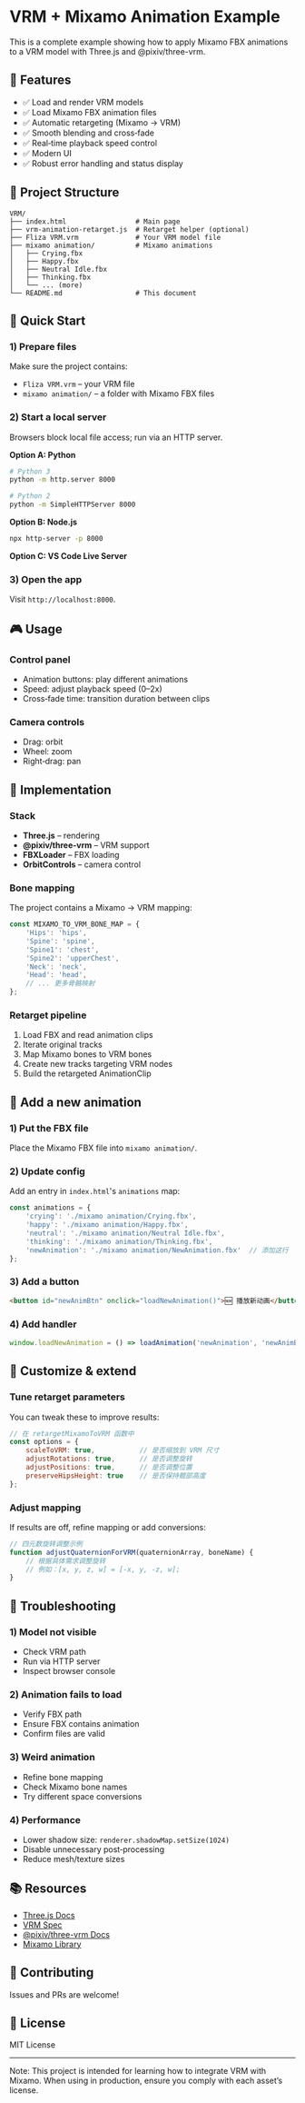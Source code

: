 # VRM + Mixamo Animation Example

This is a complete example showing how to apply Mixamo FBX animations to a VRM model with Three.js and @pixiv/three-vrm.

## 🌟 Features

- ✅ Load and render VRM models
- ✅ Load Mixamo FBX animation files
- ✅ Automatic retargeting (Mixamo → VRM)
- ✅ Smooth blending and cross‑fade
- ✅ Real‑time playback speed control
- ✅ Modern UI
- ✅ Robust error handling and status display

## 📁 Project Structure

```
VRM/
├── index.html                 # Main page
├── vrm-animation-retarget.js  # Retarget helper (optional)
├── Fliza VRM.vrm              # Your VRM model file
├── mixamo animation/          # Mixamo animations
│   ├── Crying.fbx
│   ├── Happy.fbx
│   ├── Neutral Idle.fbx
│   ├── Thinking.fbx
│   └── ... (more)
└── README.md                  # This document
```

## 🚀 Quick Start

### 1) Prepare files

Make sure the project contains:
- `Fliza VRM.vrm` – your VRM file
- `mixamo animation/` – a folder with Mixamo FBX files

### 2) Start a local server

Browsers block local file access; run via an HTTP server.

**Option A: Python**
```bash
# Python 3
python -m http.server 8000

# Python 2
python -m SimpleHTTPServer 8000
```

**Option B: Node.js**
```bash
npx http-server -p 8000
```

**Option C: VS Code Live Server**

### 3) Open the app

Visit `http://localhost:8000`.

## 🎮 Usage

### Control panel

- Animation buttons: play different animations
- Speed: adjust playback speed (0–2x)
- Cross‑fade time: transition duration between clips

### Camera controls

- Drag: orbit
- Wheel: zoom
- Right‑drag: pan

## 🔧 Implementation

### Stack

- **Three.js** – rendering
- **@pixiv/three-vrm** – VRM support
- **FBXLoader** – FBX loading
- **OrbitControls** – camera control

### Bone mapping

The project contains a Mixamo → VRM mapping:

```javascript
const MIXAMO_TO_VRM_BONE_MAP = {
    'Hips': 'hips',
    'Spine': 'spine',
    'Spine1': 'chest',
    'Spine2': 'upperChest',
    'Neck': 'neck',
    'Head': 'head',
    // ... 更多骨骼映射
};
```

### Retarget pipeline

1. Load FBX and read animation clips
2. Iterate original tracks
3. Map Mixamo bones to VRM bones
4. Create new tracks targeting VRM nodes
5. Build the retargeted AnimationClip

## 📝 Add a new animation

### 1) Put the FBX file

Place the Mixamo FBX file into `mixamo animation/`.

### 2) Update config

Add an entry in `index.html`'s `animations` map:

```javascript
const animations = {
    'crying': './mixamo animation/Crying.fbx',
    'happy': './mixamo animation/Happy.fbx',
    'neutral': './mixamo animation/Neutral Idle.fbx',
    'thinking': './mixamo animation/Thinking.fbx',
    'newAnimation': './mixamo animation/NewAnimation.fbx'  // 添加这行
};
```

### 3) Add a button

```html
<button id="newAnimBtn" onclick="loadNewAnimation()">🆕 播放新动画</button>
```

### 4) Add handler

```javascript
window.loadNewAnimation = () => loadAnimation('newAnimation', 'newAnimBtn');
```

## 🔨 Customize & extend

### Tune retarget parameters

You can tweak these to improve results:

```javascript
// 在 retargetMixamoToVRM 函数中
const options = {
    scaleToVRM: true,           // 是否缩放到 VRM 尺寸
    adjustRotations: true,      // 是否调整旋转
    adjustPositions: true,      // 是否调整位置
    preserveHipsHeight: true    // 是否保持髋部高度
};
```

### Adjust mapping

If results are off, refine mapping or add conversions:

```javascript
// 四元数旋转调整示例
function adjustQuaternionForVRM(quaternionArray, boneName) {
    // 根据具体需求调整旋转
    // 例如：[x, y, z, w] = [-x, y, -z, w];
}
```

## 🐛 Troubleshooting

### 1) Model not visible
- Check VRM path
- Run via HTTP server
- Inspect browser console

### 2) Animation fails to load
- Verify FBX path
- Ensure FBX contains animation
- Confirm files are valid

### 3) Weird animation
- Refine bone mapping
- Check Mixamo bone names
- Try different space conversions

### 4) Performance
- Lower shadow size: `renderer.shadowMap.setSize(1024)`
- Disable unnecessary post‑processing
- Reduce mesh/texture sizes

## 📚 Resources

- [Three.js Docs](https://threejs.org/docs/)
- [VRM Spec](https://vrm.dev/)
- [@pixiv/three-vrm Docs](https://pixiv.github.io/three-vrm/)
- [Mixamo Library](https://www.mixamo.com/)

## 🤝 Contributing

Issues and PRs are welcome!

## 📄 License

MIT License

---

Note: This project is intended for learning how to integrate VRM with Mixamo. When using in production, ensure you comply with each asset’s license.
